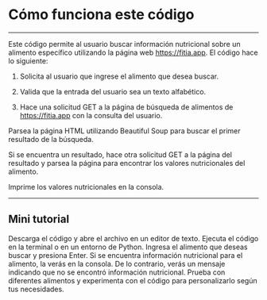 # Cómo funciona este código
---

Este código permite al usuario buscar información nutricional sobre un alimento específico utilizando la página web https://fitia.app. El código hace lo siguiente:

1. Solicita al usuario que ingrese el alimento que desea buscar.

2. Valida que la entrada del usuario sea un texto alfabético.

3. Hace una solicitud GET a la página de búsqueda de alimentos de https://fitia.app con la consulta del usuario.

Parsea la página HTML utilizando Beautiful Soup para buscar el primer resultado de la búsqueda.

Si se encuentra un resultado, hace otra solicitud GET a la página del resultado y parsea la página para encontrar los valores nutricionales del alimento.

Imprime los valores nutricionales en la consola.

---
## Mini tutorial

Descarga el código y abre el archivo en un editor de texto.
Ejecuta el código en la terminal o en un entorno de Python.
Ingresa el alimento que deseas buscar y presiona Enter.
Si se encuentra información nutricional para el alimento, la verás en la consola. De lo contrario, verás un mensaje indicando que no se encontró información nutricional.
Prueba con diferentes alimentos y experimenta con el código para personalizarlo según tus necesidades.